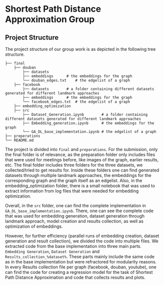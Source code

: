 # Shortest Path Distance Approximation Group

## Project Structure
The project structure of our group work is as depicted in the following tree structure.


    ├── final 
        ├── douban 
	        ├── datasets 		 
	        ├── embeddings 		# the embeddings for the graph 
	        └── douban_edges.txt	# the edgelist of a graph 
	    ├── facebook
	        ├── datasets 		# a folder containing different datasets generated for different landmark approaches 
	        ├── embeddings 		# the embeddings for the graph 
	        └── facebook_edges.txt	# the edgelist of a graph 
        ├── embedding_optimization 
	    ├── src 
	        ├── Dataset_Generation.ipynb 		# a folder containing different datasets generated for different landmark approaches 
	        ├── Embedding_generation.ipynb 		# the embeddings for the graph  
	        └── GA_DL_base_implementation.ipynb	# the edgelist of a graph 
    ├── preperations             
    └── README.md 
The project is divided into `final` and `preparations`. For the submission, only the final folder is of relevance, as the preparation folder only includes files that were used for meetings before, like images of the graph, earlier results, etc. The final folder includes three folders for the three datasets, we collected/tried to get results for. Inside these folders one can find generated datasets through multiple landmark approaches, the embeddings for the corresponding graph and the graph itself as an edgelist. Also, in the embedding_optimization folder, there is a small notebook that was used to extract information from log files that were needed for embedding optimization.

Overall, in the `src` folder, one can find the complete implementation in `GA_DL_base_implementation.ipynb`. There, one can see the complete code that was used for embedding generation, dataset generation through landmark approach, model creation and results collection, as well as optimization of embeddings. 

However, for further efficiency (parallel runs of embedding creation, dataset generation and result collection), we divided the code into multiple files. We extracted code from the base implementation into three main parts. `Embedding Generation`, `Dataset Generation` and `Results_collection_%dataset%`. These parts mainly include the same code as in the base implementation but were refractored for modularity reasons. In every Results collection file per graph (facebook, douban, youtube), one can find the code for creating a regression model for the task of Shortest Path Distance Approximation and code that collects results and plots. 